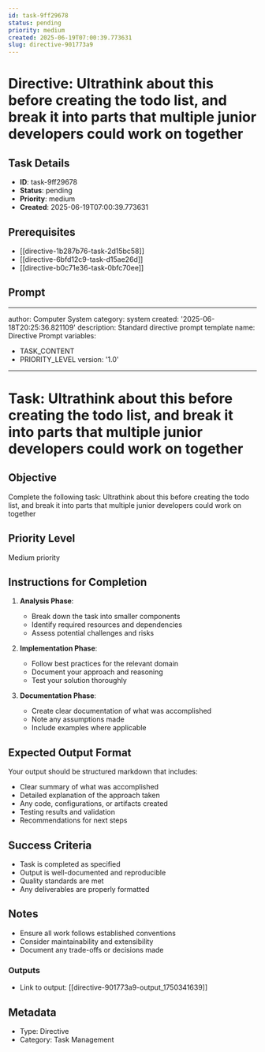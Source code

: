 ```yaml
---
id: task-9ff29678
status: pending
priority: medium
created: 2025-06-19T07:00:39.773631
slug: directive-901773a9
---
```


# Directive: Ultrathink about this before creating the todo list, and break it into parts that multiple junior developers could work on together

## Task Details
- **ID**: task-9ff29678
- **Status**: pending
- **Priority**: medium
- **Created**: 2025-06-19T07:00:39.773631

## Prerequisites
- [[directive-1b287b76-task-2d15bc58]]
- [[directive-6bfd12c9-task-d15ae26d]]
- [[directive-b0c71e36-task-0bfc70ee]]

## Prompt
---
author: Computer System
category: system
created: '2025-06-18T20:25:36.821109'
description: Standard directive prompt template
name: Directive Prompt
variables:
- TASK_CONTENT
- PRIORITY_LEVEL
version: '1.0'
---

# Task: Ultrathink about this before creating the todo list, and break it into parts that multiple junior developers could work on together

## Objective
Complete the following task: Ultrathink about this before creating the todo list, and break it into parts that multiple junior developers could work on together

## Priority Level
Medium priority

## Instructions for Completion
1. **Analysis Phase**: 
   - Break down the task into smaller components
   - Identify required resources and dependencies
   - Assess potential challenges and risks

2. **Implementation Phase**:
   - Follow best practices for the relevant domain
   - Document your approach and reasoning
   - Test your solution thoroughly

3. **Documentation Phase**:
   - Create clear documentation of what was accomplished
   - Note any assumptions made
   - Include examples where applicable

## Expected Output Format
Your output should be structured markdown that includes:
- Clear summary of what was accomplished
- Detailed explanation of the approach taken
- Any code, configurations, or artifacts created
- Testing results and validation
- Recommendations for next steps

## Success Criteria
- Task is completed as specified
- Output is well-documented and reproducible
- Quality standards are met
- Any deliverables are properly formatted

## Notes
- Ensure all work follows established conventions
- Consider maintainability and extensibility
- Document any trade-offs or decisions made

### Outputs
- Link to output: [[directive-901773a9-output_1750341639]]

## Metadata
- Type: Directive
- Category: Task Management
